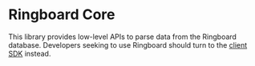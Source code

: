 # Ringboard Core

This library provides low-level APIs to parse data from the Ringboard database. Developers seeking
to use Ringboard should turn to the [client SDK](../client-sdk) instead.
